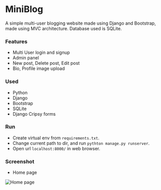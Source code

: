 # MiniBlog

A simple multi-user blogging website made using Django and Bootstrap, made using MVC architecture. Database used is SQLite.

### Features
  - Multi User login and signup
  - Admin panel
  - New post, Delete post, Edit post
  - Bio, Profile image upload

### Used
  - Python
  - Django
  - Bootstrap
  - SQLite
  - Django Cripsy forms


### Run
  - Create virtual env from `requirements.txt`.
  - Change current path to dir, and run `pythton manage.py runserver`.
  - Open url `localhost:8000/` in web browser.


### Screenshot

- Home page

![Home page](https://github.com/alpha74/MiniBlog_Django/blob/master/screenshots/ss1.jpg)
